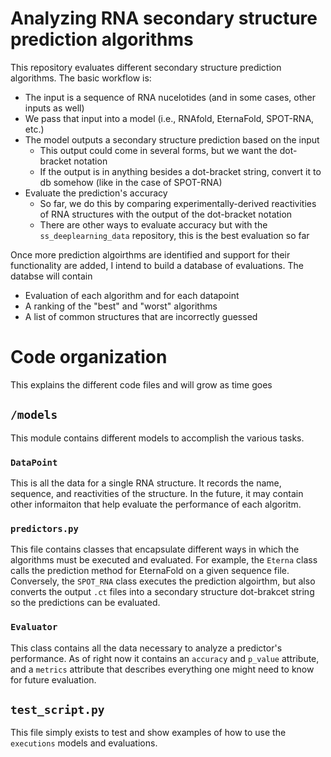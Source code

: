 # Analyzing RNA secondary structure prediction algorithms

This repository evaluates different secondary structure prediction algorithms. The basic workflow is:
* The input is a sequence of RNA nucelotides (and in some cases, other inputs as well)
* We pass that input into a model (i.e., RNAfold, EternaFold, SPOT-RNA, etc.)
* The model outputs a secondary structure prediction based on the input
  * This output could come in several forms, but we want the dot-bracket notation
  * If the output is in anything besides a dot-bracket string, convert it to db somehow (like in the case of SPOT-RNA)
* Evaluate the prediction's accuracy
  * So far, we do this by comparing experimentally-derived reactivities of RNA structures with the output of the dot-bracket notation
  * There are other ways to evaluate accuracy but with the `ss_deeplearning_data` repository, this is the best evaluation so far

Once more prediction algoirthms are identified and support for their functionality are added, I intend to build a database of evaluations. The databse will contain
* Evaluation of each algorithm and for each datapoint
* A ranking of the "best" and "worst" algorithms
* A list of common structures that are incorrectly guessed

# Code organization

This explains the different code files and will grow as time goes

## `/models`

This module contains different models to accomplish the various tasks.

### `DataPoint`

This is all the data for a single RNA structure. It records the name, sequence, and reactivities of the structure. In the future, it may contain other informaiton that help evaluate the performance of each algoritm.

### `predictors.py`

This file contains classes that encapsulate different ways in which the algorithms must be executed and evaluated. For example, the `Eterna` class calls the prediction method for EternaFold on a given sequence file. Conversely, the `SPOT_RNA` class executes the prediction algoirthm, but also converts the output `.ct` files into a secondary structure dot-brakcet string so the predictions can be evaluated.

### `Evaluator`

This class contains all the data necessary to analyze a predictor's performance. As of right now it contains an `accuracy` and `p_value` attribute, and a  `metrics` attribute that describes everything one might need to know for future evaluation.

## `test_script.py`

This file simply exists to test and show examples of how to use the `executions` models and evaluations.

